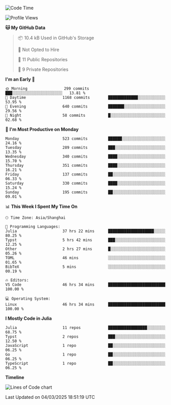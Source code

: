 <!--START_SECTION:waka-->
![Code Time](http://img.shields.io/badge/Code%20Time-282%20hrs%2058%20mins-blue)

![Profile Views](http://img.shields.io/badge/Profile%20Views-46-blue)

**🐱 My GitHub Data** 

> 📦 10.4 kB Used in GitHub's Storage 
 > 
> 🚫 Not Opted to Hire
 > 
> 📜 11 Public Repositories 
 > 
> 🔑 9 Private Repositories 
 > 
**I'm an Early 🐤** 

```text
🌞 Morning                299 commits         ███░░░░░░░░░░░░░░░░░░░░░░   13.81 % 
🌆 Daytime                1168 commits        █████████████░░░░░░░░░░░░   53.95 % 
🌃 Evening                640 commits         ███████░░░░░░░░░░░░░░░░░░   29.56 % 
🌙 Night                  58 commits          █░░░░░░░░░░░░░░░░░░░░░░░░   02.68 % 
```
📅 **I'm Most Productive on Monday** 

```text
Monday                   523 commits         ██████░░░░░░░░░░░░░░░░░░░   24.16 % 
Tuesday                  289 commits         ███░░░░░░░░░░░░░░░░░░░░░░   13.35 % 
Wednesday                340 commits         ████░░░░░░░░░░░░░░░░░░░░░   15.70 % 
Thursday                 351 commits         ████░░░░░░░░░░░░░░░░░░░░░   16.21 % 
Friday                   137 commits         ██░░░░░░░░░░░░░░░░░░░░░░░   06.33 % 
Saturday                 330 commits         ████░░░░░░░░░░░░░░░░░░░░░   15.24 % 
Sunday                   195 commits         ██░░░░░░░░░░░░░░░░░░░░░░░   09.01 % 
```


📊 **This Week I Spent My Time On** 

```text
🕑︎ Time Zone: Asia/Shanghai

💬 Programming Languages: 
Julia                    37 hrs 22 mins      ████████████████████░░░░░   80.25 % 
Typst                    5 hrs 42 mins       ███░░░░░░░░░░░░░░░░░░░░░░   12.25 % 
Other                    2 hrs 27 mins       █░░░░░░░░░░░░░░░░░░░░░░░░   05.26 % 
TOML                     46 mins             ░░░░░░░░░░░░░░░░░░░░░░░░░   01.65 % 
BibTeX                   5 mins              ░░░░░░░░░░░░░░░░░░░░░░░░░   00.19 % 

🔥 Editors: 
VS Code                  46 hrs 34 mins      █████████████████████████   100.00 % 

💻 Operating System: 
Linux                    46 hrs 34 mins      █████████████████████████   100.00 % 
```

**I Mostly Code in Julia** 

```text
Julia                    11 repos            █████████████████░░░░░░░░   68.75 % 
Typst                    2 repos             ███░░░░░░░░░░░░░░░░░░░░░░   12.50 % 
JavaScript               1 repo              ██░░░░░░░░░░░░░░░░░░░░░░░   06.25 % 
Go                       1 repo              ██░░░░░░░░░░░░░░░░░░░░░░░   06.25 % 
TypeScript               1 repo              ██░░░░░░░░░░░░░░░░░░░░░░░   06.25 % 
```



**Timeline**

![Lines of Code chart](https://raw.githubusercontent.com/dhtantoy/dhtantoy/main/assets/bar_graph.png)


 Last Updated on 04/03/2025 18:51:19 UTC
<!--END_SECTION:waka-->



<!--
**dhtantoy/dhtantoy** is a ✨ _special_ ✨ repository because its `README.md` (this file) appears on your GitHub profile.

Here are some ideas to get you started:

- 🔭 I’m currently working on ...
- 🌱 I’m currently learning ...
- 👯 I’m looking to collaborate on ...
- 🤔 I’m looking for help with ...
- 💬 Ask me about ...
- 📫 How to reach me: ...
- 😄 Pronouns: ...
- ⚡ Fun fact: ...
-->
